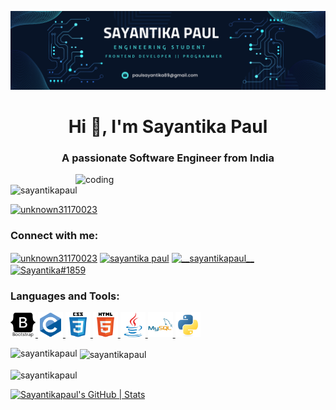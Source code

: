 ![logo](https://github.com/Sayantikapaul/Sayantikapaul/blob/main/SAYANTIKA%20PAUL.png)

<h1 align="center">Hi 👋, I'm Sayantika Paul</h1>
<h3 align="center">A passionate Software Engineer from India</h3>

<img align="right" alt="coding" width="400" src="https://mir-s3-cdn-cf.behance.net/project_modules/disp/601014116770475.6068beff4640a.gif">

<p align="left"> <img src="https://komarev.com/ghpvc/?username=sayantikapaul&label=Profile%20views&color=0e75b6&style=flat" alt="sayantikapaul" /> </p>

<p align="left"> <a href="https://twitter.com/unknown31170023" target="blank"><img src="https://img.shields.io/twitter/follow/unknown31170023?logo=twitter&style=for-the-badge" alt="unknown31170023" /></a> </p>

<h3 align="left">Connect with me:</h3>
<p align="left">
<a href="https://twitter.com/unknown31170023" target="blank"><img align="center" src="https://raw.githubusercontent.com/rahuldkjain/github-profile-readme-generator/master/src/images/icons/Social/twitter.svg" alt="unknown31170023" height="30" width="40" /></a>
<a href="https://linkedin.com/in/sayantika paul" target="blank"><img align="center" src="https://raw.githubusercontent.com/rahuldkjain/github-profile-readme-generator/master/src/images/icons/Social/linked-in-alt.svg" alt="sayantika paul" height="30" width="40" /></a>
<a href="https://instagram.com/__sayantikapaul__" target="blank"><img align="center" src="https://raw.githubusercontent.com/rahuldkjain/github-profile-readme-generator/master/src/images/icons/Social/instagram.svg" alt="__sayantikapaul__" height="30" width="40" /></a>
<a href="https://discord.gg/Sayantika#1859" target="blank"><img align="center" src="https://raw.githubusercontent.com/rahuldkjain/github-profile-readme-generator/master/src/images/icons/Social/discord.svg" alt="Sayantika#1859" height="30" width="40" /></a>
</p>

<h3 align="left">Languages and Tools:</h3>
<p align="left"> <a href="https://getbootstrap.com" target="_blank" rel="noreferrer"> <img src="https://raw.githubusercontent.com/devicons/devicon/master/icons/bootstrap/bootstrap-plain-wordmark.svg" alt="bootstrap" width="40" height="40"/> </a> <a href="https://www.cprogramming.com/" target="_blank" rel="noreferrer"> <img src="https://raw.githubusercontent.com/devicons/devicon/master/icons/c/c-original.svg" alt="c" width="40" height="40"/> </a> <a href="https://www.w3schools.com/css/" target="_blank" rel="noreferrer"> <img src="https://raw.githubusercontent.com/devicons/devicon/master/icons/css3/css3-original-wordmark.svg" alt="css3" width="40" height="40"/> </a> <a href="https://www.w3.org/html/" target="_blank" rel="noreferrer"> <img src="https://raw.githubusercontent.com/devicons/devicon/master/icons/html5/html5-original-wordmark.svg" alt="html5" width="40" height="40"/> </a> <a href="https://www.java.com" target="_blank" rel="noreferrer"> <img src="https://raw.githubusercontent.com/devicons/devicon/master/icons/java/java-original.svg" alt="java" width="40" height="40"/> </a> <a href="https://www.mysql.com/" target="_blank" rel="noreferrer"> <img src="https://raw.githubusercontent.com/devicons/devicon/master/icons/mysql/mysql-original-wordmark.svg" alt="mysql" width="40" height="40"/> </a> <a href="https://www.python.org" target="_blank" rel="noreferrer"> <img src="https://raw.githubusercontent.com/devicons/devicon/master/icons/python/python-original.svg" alt="python" width="40" height="40"/> </a> </p>

<p><img align="left" src="https://github-readme-stats.vercel.app/api/top-langs?username=sayantikapaul&show_icons=true&locale=en&layout=compact" alt="sayantikapaul" /></p>

<p>&nbsp;<img align="center" src="https://github-readme-stats.vercel.app/api?username=sayantikapaul&show_icons=true&locale=en" alt="sayantikapaul" /></p>

<p><img align="center" src="https://github-readme-streak-stats.herokuapp.com/?user=sayantikapaul&" alt="sayantikapaul" /></p>


[![Sayantikapaul's GitHub | Stats](https://stats.quine.sh/Sayantikapaul/github?theme=dark)](https://quine.sh?utm_source=widgets&utm_campaign=Sayantikapaul)
